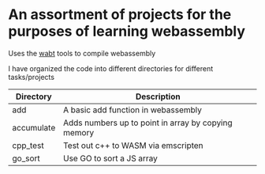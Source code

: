 # An assortment of projects for the purposes of learning webassembly

Uses the [wabt](https://github.com/WebAssembly/wabt/tree/1.0.19) tools to compile webassembly

I have organized the code into different directories for different tasks/projects

| Directory | Description |
| --- | --- |
| add | A basic add function in webassembly |
| accumulate | Adds numbers up to point in array by copying memory |
| cpp_test | Test out c++ to WASM via emscripten |
| go_sort | Use GO to sort a JS array |
